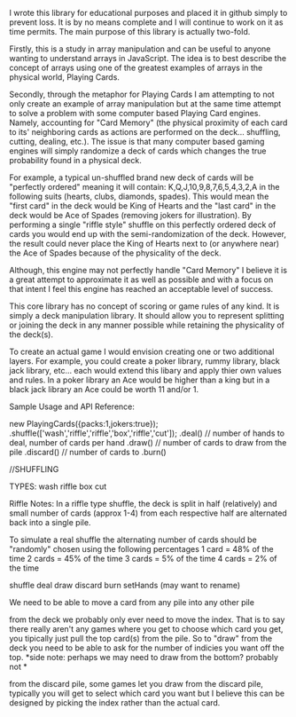 I wrote this library for educational purposes and placed it in github simply to prevent loss. It is by no means complete and I will continue to work on it as time permits. The main purpose of this library is actually two-fold. 

Firstly, this is a study in array manipulation and can be useful to anyone wanting to understand arrays in JavaScript. The idea is to best describe the concept of arrays using one of the greatest examples of arrays in the physical world, Playing Cards.

Secondly, through the metaphor for Playing Cards I am attempting to not only create an example of array manipulation but at the same time attempt to solve a problem with some computer based Playing Card engines. Namely, accounting for "Card Memory" (the physical proximity of each card to its' neighboring cards as actions are performed on the deck... shuffling, cutting, dealing, etc.). The issue is that many computer based gaming engines will simply randomize a deck of cards which changes the true probability found in a physical deck. 

For example, a typical un-shuffled brand new deck of cards will be "perfectly ordered" meaning it will contain: K,Q,J,10,9,8,7,6,5,4,3,2,A in the following suits (hearts, clubs, diamonds, spades). This would mean the "first card" in the deck would be King of Hearts and the "last card" in the deck would be Ace of Spades (removing jokers for illustration). By performing a single "riffle style" shuffle on this perfectly ordered deck of cards you would end up with the semi-randomization of the deck. However, the result could never place the King of Hearts next to (or anywhere near) the Ace of Spades because of the physicality of the deck. 

Although, this engine may not perfectly handle "Card Memory" I believe it is a great attempt to approximate it as well as possible and with a focus on that intent I feel this engine has reached an acceptable level of success.


This core library has no concept of scoring or game rules of any kind. It is simply a deck manipulation library. It should allow you to represent splitting or joining the deck in any manner possible while retaining the physicality of the deck(s).

To create an actual game I would envision creating one or two additional layers. For example, you could create a poker library, rummy library, black jack library, etc... each would extend this libary and apply thier own values and rules. In a poker library an Ace would be higher than a king but in a black jack library an Ace could be worth 11 and/or 1. 


Sample Usage and API Reference:

new PlayingCards({packs:1,jokers:true});
	.shuffle(['wash','riffle','riffle','box','riffle','cut']);
	.deal() // number of hands to deal, number of cards per hand
	.draw() // number of cards to draw from the pile
	.discard() // number of cards to 
	.burn()


//SHUFFLING

TYPES:
wash
riffle
box
cut


Riffle Notes:
In a riffle type shuffle, the deck is split in half (relatively) and small number of cards (approx 1-4) from each respective half are alternated back into a single pile.

To simulate a real shuffle the alternating number of cards should be "randomly" chosen using the following percentages
1 card = 48% of the time
2 cards = 45% of the time
3 cards = 5% of the time
4 cards = 2% of the time






shuffle
deal
draw
discard
burn
setHands (may want to rename)


We need to be able to move a card from any pile into any other pile

from the deck we probably only ever need to move the index. That is to say there really aren't any games where you get to choose which card you get, you tipically just pull the top card(s) from the pile. So to "draw" from the deck you need to be able to ask for the number of indicies you want off the top. *side note: perhaps we may need to draw from the bottom? probably not *


from the discard pile, some games let you draw from the discard pile, typically you will get to select which card you want but I believe this can be designed by picking the index rather than the actual card.



